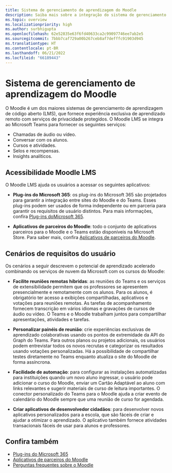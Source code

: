 ```yaml
---
title: Sistema de gerenciamento de aprendizagem do Moodle
description: Saiba mais sobre a integração do sistema de gerenciamento de aprendizagem Moodle com o Teams, gerenciamento de aprendizado do Moodle, mConnect e links profundos, acessibilidade e cenários de requisitos do usuário. Essa integração fornece áudio, chamadas de vídeo, chat, gerenciamento de atividades e cursos, insights analíticos e muito mais.
ms.topic: overview
ms.localizationpriority: high
ms.author: surbhigupta
ms.openlocfilehash: 62e52835e63f6fd40633ca2c99097746ee7ab2e5
ms.sourcegitcommit: 7bbb7caf729a00b267ceb8af7defffc91903d945
ms.translationtype: HT
ms.contentlocale: pt-BR
ms.lasthandoff: 06/21/2022
ms.locfileid: "66189443"
---
```

# <a name="moodle-learning-management-system"></a>Sistema de gerenciamento de aprendizagem do Moodle

 O Moodle é um dos maiores sistemas de gerenciamento de aprendizagem de código aberto (LMS), que fornece experiência exclusiva de aprendizado remoto com serviços de privacidade protegidos. O Moodle LMS se integra ao Microsoft Teams para fornecer os seguintes serviços:

* Chamadas de áudio ou vídeo.
* Conversar com os alunos.
* Cursos e atividades.
* Selos e recompensas.
* Insights analíticos.

<!-- [Moodle](https://moodle.com/about/) is the world’s largest open-source learning management system (LMS). With greater than 30 years of experience in remote learning, it has attracted around 300 million users worldwide with its rich set of hosted and cloud-based services. Combining Moodle LMS and Teams provides an enhanced learning experience with modern superpowers. 
This content is modified as per the requirement.-->

 <!--The following image demonstrates Moodle LMS:
  Query on this image about what is meant by section

:::image type="content" source="../assets/images/MoodleInstructions/flow-chart.png" alt-text="Flow chart" border="true":::-->

## <a name="moodle-lms-accessibility"></a>Acessibilidade Moodle LMS

O Moodle LMS ajuda os usuários a acessar os seguintes aplicativos:

* **Plug-ins do Microsoft 365**: os plug-ins do Microsoft 365 são projetados para garantir a integração entre sites do Moodle e do Teams. Esses plug-ins podem ser usados de forma independente ou em parceria para garantir os requisitos de usuário distintos. Para mais informações, confira [Plug-ins doMicrosoft 365](m365-plugins/m365-plugins-overview.md).

* **Aplicativos de parceiros do Moodle**: todo o conjunto de aplicativos parceiros para o Moodle e o Teams estão disponíveis na Microsoft Store. Para saber mais, confira [Aplicativos de parceiros do Moodle](partner-apps-for-moodle.md).

## <a name="user-requirement-scenarios"></a>Cenários de requisitos do usuário

Os cenários a seguir descrevem o potencial de aprendizado acelerado combinando os serviços de nuvem da Microsoft com os cursos do Moodle:

* **Facilite reuniões remotas híbridas**: as reuniões do Teams e os serviços de extensibilidade permitem que os professores se apresentem presencialmente e remotamente com os alunos. Para os alunos, é obrigatório ter acesso a exibições compartilhadas, aplicativos e votações para reuniões remotas. As tarefas de acompanhamento fornecem transcrição em vários idiomas e gravações de cursos de áudio ou vídeo. O Teams e o Moodle trabalham juntos para compartilhar apresentações, atividades e tarefas.

* **Personalizar painéis de reunião**: crie experiências exclusivas de aprendizado colaborativas usando os pontos de extremidade da API do Graph do Teams. Para outros planos ou projetos adicionais, os usuários podem entrevistar todos os novos recrutas e categorizar os resultados usando votações personalizadas. Há a possibilidade de compartilhar testes diretamente no Teams enquanto atualiza o site do Moodle de forma assíncrona.

* **Facilidade de automação**: para configurar as instalações automatizadas para instituições quando um novo aluno ingressar, o usuário pode adicionar o curso do Moodle, enviar um Cartão Adaptável ao aluno com links relevantes e sugerir materiais de curso de leitura importantes. O conector personalizado do Teams para o Moodle ajuda a criar evento de calendário do Moodle sempre que uma reunião de curso for agendada.

* **Criar aplicativos de desenvolvedor cidadãos**: para desenvolver novos aplicativos personalizados para a escola, que são fáceis de criar e ajudar a otimizar o aprendizado. O aplicativo também fornece atividades transacionais fáceis de usar para alunos e professores.

<!-- For more information, see [Microsoft education](https://www.microsoft.com/education).-->
## <a name="see-also"></a>Confira também

* [Plug-ins do Microsoft 365](m365-plugins/m365-plugins-overview.md)
* [Aplicativos de parceiros do Moodle](partner-apps-for-moodle.md)
* [Perguntas frequentes sobre o Moodle](faqs.md)
